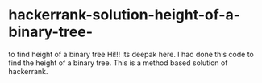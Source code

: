 # hackerrank-solution-height-of-a-binary-tree-
to find height of a binary tree
Hi!!! its deepak here. I had done this code to find the height of a binary tree. This is a method based solution of hackerrank.

